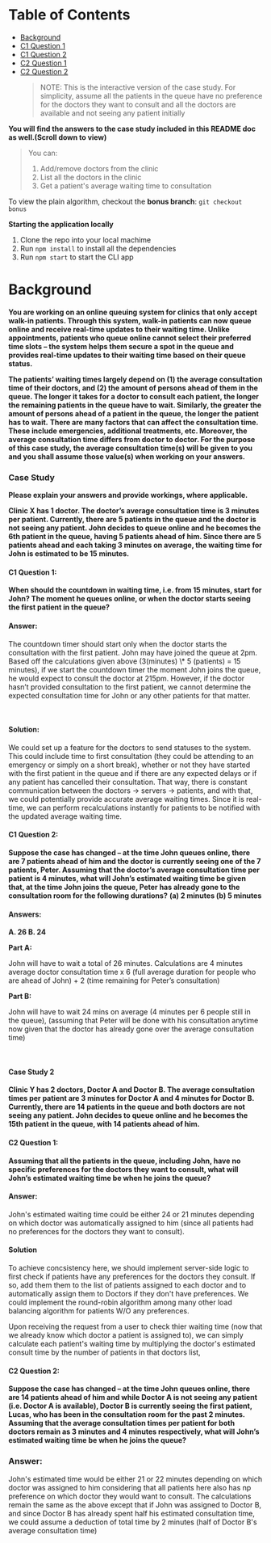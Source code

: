 # Table of Contents

- [Background](#background)
- [C1 Question 1](#c1-question-1)
- [C1 Question 2](#c1-question-2)
- [C2 Question 1](#c2-question-1)
- [C2 Question 2](#c2-question-2)
  > NOTE: This is the interactive version of the case study.
  > For simplicity, assume all the patients in the queue have no preference for the doctors they want to consult and all the doctors are available and not seeing any patient initially

**You will find the answers to the case study included in this README doc as well.(Scroll down to view)**

> You can:
>
> 1.  Add/remove doctors from the clinic
> 2.  List all the doctors in the clinic
> 3.  Get a patient's average waiting time to consultation

To view the plain algorithm, checkout the **bonus branch**: `git checkout bonus`

**Starting the application locally**

1. Clone the repo into your local machime
2. Run `npm install` to install all the dependencies
3. Run `npm start` to start the CLI app

# Background

**You are working on an online queuing system for clinics that only accept walk-in patients. Through this system, walk-in patients can now queue online and receive real-time updates to their waiting time. Unlike appointments, patients who queue online cannot select their preferred time slots – the system helps them secure a spot in the queue and provides real-time updates to their waiting time based on their queue status.**
<br/>

**The patients’ waiting times largely depend on (1) the average consultation time of their doctors, and (2) the amount of persons ahead of them in the queue. The longer it takes for a doctor to consult each patient, the longer the remaining patients in the queue have to wait. Similarly, the greater the amount of persons ahead of a patient in the queue, the longer the patient has to wait.**
**There are many factors that can affect the consultation time. These include emergencies, additional treatments, etc. Moreover, the average consultation time differs from doctor to doctor. For the purpose of this case study, the average consultation time(s) will be given to you and you shall assume those value(s) when working on your answers.**
<br/>

### Case Study

**Please explain your answers and provide workings, where applicable.**

**Clinic X has 1 doctor. The doctor’s average consultation time is 3 minutes per patient. Currently, there are 5 patients in the queue and the doctor is not seeing any patient. John decides to queue online and he becomes the 6th patient in the queue, having 5 patients ahead of him. Since there are 5 patients ahead and each taking 3 minutes on average, the waiting time for John is estimated to be 15 minutes.**
<br/>

#### C1 Question 1:

**When should the countdown in waiting time, i.e. from 15 minutes, start for John? The moment he queues online, or when the doctor starts seeing the first patient in the queue?**
<br/>

#### Answer:

<p>The countdown timer should start only when the doctor starts the consultation with the first patient. John may have joined the queue at 2pm. Based off the calculations given above (3(minutes) \* 5 (patients) = 15 minutes), if we start the countdown timer the moment John joins the queue, he would expect to consult the doctor at 215pm. However, if the doctor hasn’t provided consultation to the first patient, we cannot determine the expected consultation time for John or any other patients for that matter.</p>
<br/>

#### Solution:

<p>We could set up a feature for the doctors to send statuses to the system. This could include time to first consultation (they could be attending to an emergency or simply on a short break), whether or not they have started with the first patient in the queue and if there are any expected delays or if any patient has cancelled their consultation. 
That way, there is constant communication between the doctors -> servers -> patients, and with that, we could potentially provide accurate average waiting times.  Since it is real-time, we can perform recalculations instantly for patients to be notified with the updated  average waiting time.</p>

#### C1 Question 2:

**Suppose the case has changed – at the time John queues online, there are 7 patients ahead of him and the doctor is currently seeing one of the 7 patients, Peter. Assuming that the doctor’s average consultation time per patient is 4 minutes, what will John’s estimated waiting time be given that, at the time John joins the queue, Peter has already gone to the consultation room for the following durations?**
**(a) 2 minutes (b) 5 minutes**
<br/>

#### Answers:

**A. 26 B. 24**
<br/>

**Part A:**

<p>John will have to wait a total of 26 minutes. Calculations are 4 minutes average doctor consultation time x 6 (full average duration for people who are ahead of John) + 2 (time remaining for Peter’s consultation)</P>

**Part B:**

<p>John will have to wait 24 mins on average (4 minutes per 6 people still in the queue),  (assuming that Peter will be done with his consultation anytime now given that the doctor has already gone over the average consultation time)</p>
<br/>

#### Case Study 2

**Clinic Y has 2 doctors, Doctor A and Doctor B. The average consultation times per patient are 3 minutes for Doctor A and 4 minutes for Doctor B. Currently, there are 14 patients in the queue and both doctors are not seeing any patient. John decides to queue online and he becomes the 15th patient in the queue, with 14 patients ahead of him.**

#### C2 Question 1:

**Assuming that all the patients in the queue, including John, have no specific preferences for the doctors they want to consult, what will John’s estimated waiting time be when he joins the queue?**
<br/>

#### Answer:

<p>John's estimated waiting time could be either 24 or 21 minutes depending on which doctor was automatically assigned to him (since all patients had no preferences for the doctors they want to consult). </p>

#### Solution

<p>To achieve concsistency here, we should implement server-side logic to first check if patients have any preferences for the doctors they consult. If so, add them them to the list of patients assigned to each doctor and to automatically assign them to Doctors if they don't have preferences. We could implement the round-robin algorithm among many other load balancing algorithm for patients W/O any preferences.</p>

<p>Upon receiving the request from a user to check thier waiting time (now that we already know which doctor a patient is assigned to), we can simply calculate each patient's waiting time by multiplying the doctor's estimated consult time by the number of patients in that doctors list,</p>

#### C2 Question 2:

**Suppose the case has changed – at the time John queues online, there are 14 patients ahead of him and while Doctor A is not seeing any patient (i.e. Doctor A is available), Doctor B is currently seeing the first patient, Lucas, who has been in the consultation room for the past 2 minutes. Assuming that the average consultation times per patient for both doctors remain as 3 minutes and 4 minutes respectively, what will John’s estimated waiting time be when he joins the queue?**

### Answer:

<p>John's estimated time would be either 21 or 22 minutes depending on which doctor was assigned to him considering that all patients here also has np preference on which doctor they would want to consult. The calculations remain the same as the above except that if John was assigned to Doctor B, and since Doctor B has already spent half his estimated consultation time, we could assume a deduction of total time by 2 minutes (half of Doctor B's average consultation time)</p>

